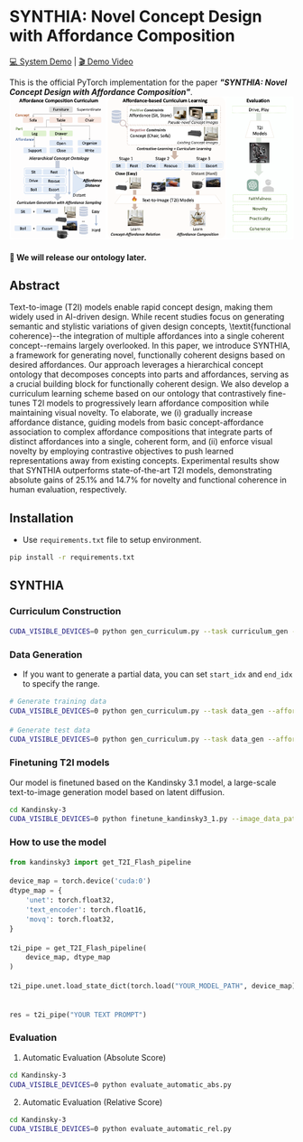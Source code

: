 # SYNTHIA: Novel Concept Design with Affordance Composition

[💻 System Demo](https://blender02.cs.illinois.edu/synthia/) | [🎬 Demo Video](https://youtu.be/KvsOx44WdzM) 

This is the official PyTorch implementation for the paper ***"SYNTHIA: Novel Concept Design with Affordance Composition"***.
![image info](./assets/concept_figure_final.png)

#### 🚀 We will release our ontology later.

## Abstract
Text-to-image (T2I) models enable rapid concept design, making them widely used in AI-driven design. While recent studies focus on generating semantic and stylistic variations of given design concepts, \textit{functional coherence}--the integration of multiple affordances into a single coherent concept--remains largely overlooked. In this paper, we introduce SYNTHIA, a framework for generating novel, functionally coherent designs based on desired affordances. Our approach leverages a hierarchical concept ontology that decomposes concepts into parts and affordances, serving as a crucial building block for functionally coherent design. We also develop a curriculum learning scheme based on our ontology that contrastively fine-tunes T2I models to progressively learn affordance composition while maintaining visual novelty. To elaborate, we (i) gradually increase affordance distance, guiding models from basic concept-affordance association to complex affordance compositions that integrate parts of distinct affordances into a single, coherent form, and (ii) enforce visual novelty by employing contrastive objectives to push learned representations away from existing concepts. Experimental results show that SYNTHIA outperforms state-of-the-art T2I models, demonstrating absolute gains of 25.1\% and 14.7\% for novelty and functional coherence in human evaluation, respectively. 


## Installation 
- Use `requirements.txt` file to setup environment.
```sh
pip install -r requirements.txt
```

## SYNTHIA
### Curriculum Construction
```sh
CUDA_VISIBLE_DEVICES=0 python gen_curriculum.py --task curriculum_gen --ontology_path PATH_TO_ONTOLOGY --affordance_path PATH_TO_AFFORDANCE --save_dir DIR_TO_SAVE --num_data NUM_DATA 
```
### Data Generation
- If you want to generate a partial data, you can set `start_idx` and `end_idx` to specify the range.
```sh
# Generate training data
CUDA_VISIBLE_DEVICES=0 python gen_curriculum.py --task data_gen --affordance_path PATH_TO_TRAINING_AFFORDANCE --save_dir DIR_TO_SAVE 

# Generate test data
CUDA_VISIBLE_DEVICES=0 python gen_curriculum.py --task data_gen --affordance_path PATH_TO_TEST_AFFORDANCE --save_dir DIR_TO_SAVE --is_test --train_data_path PATH_TO_TRAINING_AFFORDANCE --num_data NUM_DATA
```
### Finetuning T2I models
Our model is finetuned based on the Kandinsky 3.1 model, a large-scale text-to-image generation model based on latent diffusion.
```sh
cd Kandinsky-3
CUDA_VISIBLE_DEVICES=0 python finetune_kandinsky3_1.py --image_data_path IMAGE_DATA_PATH --device_num DEVICE_NUM --num_train_epochs NUM_EPOCH --use_wandb --lr LEARNING_RATE --loss_beta NEG_LOSS_WEIGHT --use_f32 --loss_type noisemse/mse --checkpointing_steps CHECKPOINT_SAVING_STEPS
```
### How to use the model
```python
from kandinsky3 import get_T2I_Flash_pipeline

device_map = torch.device('cuda:0')
dtype_map = {
    'unet': torch.float32,
    'text_encoder': torch.float16,
    'movq': torch.float32,
}

t2i_pipe = get_T2I_Flash_pipeline(
    device_map, dtype_map
)

t2i_pipe.unet.load_state_dict(torch.load("YOUR_MODEL_PATH", device_map))


res = t2i_pipe("YOUR TEXT PROMPT")
```
### Evaluation
1. Automatic Evaluation (Absolute Score)
```sh
cd Kandinsky-3
CUDA_VISIBLE_DEVICES=0 python evaluate_automatic_abs.py
```
2. Automatic Evaluation (Relative Score)
```sh
cd Kandinsky-3
CUDA_VISIBLE_DEVICES=0 python evaluate_automatic_rel.py
```
